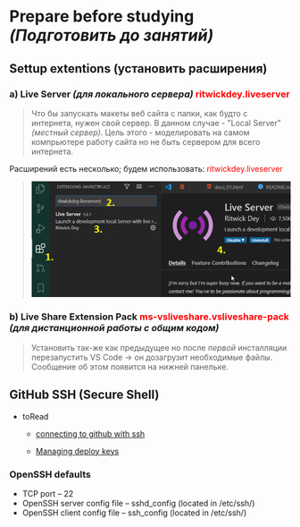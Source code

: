 # Prepare before studying <br /> *(Подготовить до занятий)*

## Settup extentions (установить расширения)

### a) Live Server *(для локального сервера)* <span style="color:red">ritwickdey.liveserver</span>

>Что бы запускать макеты веб сайта с папки, как будто с интернета, нужен свой сервер. В данном случае - "Local Server" *(местный сервер)*. Цель этого - моделировать на самом компрьютере работу сайта но
не быть сервером для всего интернета.

Расширений есть несколько; будем использовать: <span style="color:red">ritwickdey.liveserver</span>

>![5555](images/ritwickdey.liveserver.png)

### b) Live Share Extension Pack <span style="color:red">ms-vsliveshare.vsliveshare-pack</span> <br /> *(для дистанционной работы с общим кодом)*

> Установить так-же как предыдущее но после *первой* инсталляции перезапустить VS Code → он дозагрузит необходимые файлы. Сообщение об этом появится на нижней панельке.

## GitHub SSH (Secure Shell)

- toRead
  - [connecting to github with ssh](https://docs.github.com/en/free-pro-team@latest/github/authenticating-to-github/connecting-to-github-with-ssh)

  - [Managing deploy keys](https://docs.github.com/en/free-pro-team@latest/developers/overview/managing-deploy-keys)

### OpenSSH defaults

- TCP port – 22
- OpenSSH server config file – sshd_config (located in /etc/ssh/)
- OpenSSH client config file – ssh_config (located in /etc/ssh/)